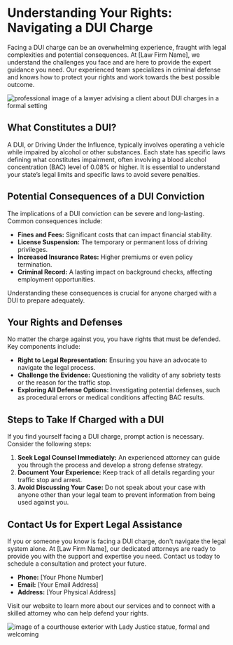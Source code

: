 # Understanding Your Rights: Navigating a DUI Charge

Facing a DUI charge can be an overwhelming experience, fraught with legal complexities and potential consequences. At [Law Firm Name], we understand the challenges you face and are here to provide the expert guidance you need. Our experienced team specializes in criminal defense and knows how to protect your rights and work towards the best possible outcome.

![professional image of a lawyer advising a client about DUI charges in a formal setting](/images/blog-1-image-0-1746657263306.webp)

## What Constitutes a DUI?

A DUI, or Driving Under the Influence, typically involves operating a vehicle while impaired by alcohol or other substances. Each state has specific laws defining what constitutes impairment, often involving a blood alcohol concentration (BAC) level of 0.08% or higher. It is essential to understand your state’s legal limits and specific laws to avoid severe penalties.

## Potential Consequences of a DUI Conviction

The implications of a DUI conviction can be severe and long-lasting. Common consequences include:

- **Fines and Fees:** Significant costs that can impact financial stability.
- **License Suspension:** The temporary or permanent loss of driving privileges.
- **Increased Insurance Rates:** Higher premiums or even policy termination.
- **Criminal Record:** A lasting impact on background checks, affecting employment opportunities.

Understanding these consequences is crucial for anyone charged with a DUI to prepare adequately.

## Your Rights and Defenses

No matter the charge against you, you have rights that must be defended. Key components include:

- **Right to Legal Representation:** Ensuring you have an advocate to navigate the legal process.
- **Challenge the Evidence:** Questioning the validity of any sobriety tests or the reason for the traffic stop.
- **Exploring All Defense Options:** Investigating potential defenses, such as procedural errors or medical conditions affecting BAC results.

## Steps to Take If Charged with a DUI

If you find yourself facing a DUI charge, prompt action is necessary. Consider the following steps:

1. **Seek Legal Counsel Immediately:** An experienced attorney can guide you through the process and develop a strong defense strategy.
2. **Document Your Experience:** Keep track of all details regarding your traffic stop and arrest.
3. **Avoid Discussing Your Case:** Do not speak about your case with anyone other than your legal team to prevent information from being used against you.

## Contact Us for Expert Legal Assistance

If you or someone you know is facing a DUI charge, don't navigate the legal system alone. At [Law Firm Name], our dedicated attorneys are ready to provide you with the support and expertise you need. Contact us today to schedule a consultation and protect your future.

- **Phone:** [Your Phone Number]
- **Email:** [Your Email Address]
- **Address:** [Your Physical Address]

Visit our website to learn more about our services and to connect with a skilled attorney who can help defend your rights.

![image of a courthouse exterior with Lady Justice statue, formal and welcoming](/images/blog-1-image-1-1746657280233.webp)